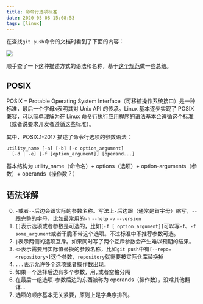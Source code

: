 ```yaml
---
title: 命令行选项标准
date: 2020-05-08 15:08:53
tags: [linux]
---
```


在查找`git push`命令的文档时看到了下面的内容：

![](/blog/images/命令行选项标准.png)

顺手查了一下这种描述方式的语法和名称，基于[这个规范](https://pubs.opengroup.org/onlinepubs/9699919799/basedefs/V1_chap12.html)做一些总结。

## POSIX

POSIX = Protable Operating System Interface（可移植操作系统接口）是一种标准，最后一个字母`X`表明其对 Unix API 的传承。Linux 基本逐步实现了 POSIX 兼容，可以简单理解为在 Linux 命令行执行应用程序的语法基本会遵循这个标准（或者说要求开发者遵循这些标准）。

其中，POSIX.1-2017 描述了命令行选项的参数语法：

```shell
utility_name [-a] [-b] [-c option_argument]
  [-d | -e] [-f [option_argument]] [operand...]
```

基本结构为 utility_name（命令名）+ options（选项）+ option-arguments（参数）+ operands（操作数？）

## 语法详解

0. `-`或者`--`后边会跟实际的参数名称。写法上`-`后边跟（通常是首字母）缩写，`--`跟完整的字母，比如最常用的`-h` `--help` `-v` `--version`
1. `[]`表示选项或者参数是可选的，比如`[-f [ option_argument]]`可以写`-f`、`-f some_argument`或者干脆不带这个选项。不过标准中不推荐参数可选。
2. `|`表示两侧的选项互斥。如果同时写了两个互斥参数会产生难以预期的结果。
3. `<>`表示需要用实际值替换的参数名称，比如`git push`中有`[--repo=<repository>]`这个参数，`repository`就需要被实际仓库替换掉
4. `...`表示允许多个选项或者操作数出现。
5. 如果一个选择后边有多个参数，用`,`或者空格分隔
6. 在最后一组选项-参数后边的东西被称为 operands（操作数），没啥其他翻译...
7. 选项的顺序基本无关紧要，原则上是字典序排列。
